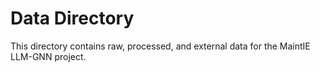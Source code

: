 # Data Directory

This directory contains raw, processed, and external data for the MaintIE LLM-GNN project.
